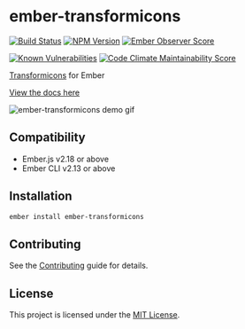 # ember-transformicons

[![Build Status](https://travis-ci.org/alexdiliberto/ember-transformicons.svg?branch=master)](https://travis-ci.org/alexdiliberto/ember-transformicons)
[![NPM Version](https://badge.fury.io/js/ember-transformicons.svg)](https://www.npmjs.com/package/ember-transformicons)
[![Ember Observer Score](http://emberobserver.com/badges/ember-transformicons.svg)](http://emberobserver.com/addons/ember-transformicons)

[![Known Vulnerabilities](https://snyk.io/test/github/alexdiliberto/ember-transformicons/badge.svg)](https://snyk.io/test/github/alexdiliberto/ember-transformicons)
[![Code Climate Maintainability Score](https://api.codeclimate.com/v1/badges/01108fee4bb685fa23dd/maintainability)](https://codeclimate.com/github/alexdiliberto/ember-transformicons/maintainability)

[Transformicons](http://www.transformicons.com/) for Ember

[View the docs here](https://alexdiliberto.com/ember-transformicons/)

![ember-transformicons demo gif][demo-gif]

Compatibility
------------------------------------------------------------------------------

* Ember.js v2.18 or above
* Ember CLI v2.13 or above

Installation
------------------------------------------------------------------------------

```sh
ember install ember-transformicons
```

Contributing
------------------------------------------------------------------------------

See the [Contributing](CONTRIBUTING.md) guide for details.

License
------------------------------------------------------------------------------

This project is licensed under the [MIT License](LICENSE.md).


[demo-gif]: https://raw.githubusercontent.com/alexdiliberto/ember-transformicons/master/demo.gif
